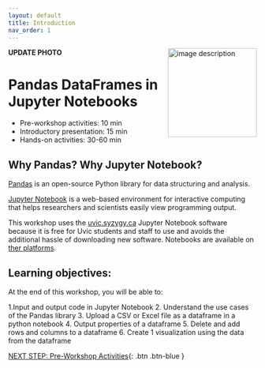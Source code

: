 ```yaml
---
layout: default
title: Introduction 
nav_order: 1
---
```

**UPDATE PHOTO**
<img src="images/WORKSHOP-LOGO-HERE.png" style="float:right;width:180px;" alt="image description">

# Pandas DataFrames in Jupyter Notebooks

- Pre-workshop activities: 10 min 
- Introductory presentation: 15 min
- Hands-on activities: 30-60 min

## Why Pandas? Why Jupyter Notebook? 

[Pandas](https://pandas.pydata.org/docs/) is an open-source Python library for data structuring and analysis.

[Jupyter Notebook](https://jupyter.org/) is a web-based environment for interactive computing that helps researchers and scientists easily view programming output.

This workshop uses the [uvic.syzygy.ca](https://uvic.syzygy.ca/) Jupyter Notebook software because it is free for Uvic students and staff to use and avoids the additional hassle of downloading new software. Notebooks are available on [ther platforms](https://en.wikipedia.org/wiki/Notebook_interface).

## Learning objectives:

At the end of this workshop, you will be able to:

1.Input and output code in Jupyter Notebook
2. Understand the use cases of the Pandas library
3. Upload a CSV or Excel file as a dataframe in a python notebook
4. Output properties of a dataframe
5. Delete and add rows and columns to a dataframe
6. Create 1 visualization using the data from the dataframe

 
[NEXT STEP: Pre-Workshop Activities](pre-workshop.html){: .btn .btn-blue }
